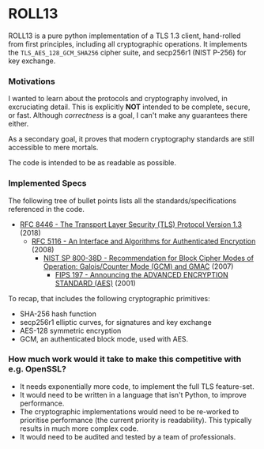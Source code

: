 # ROLL13

ROLL13 is a pure python implementation of a TLS 1.3 client, hand-rolled from first principles, including all cryptographic operations. It implements the `TLS_AES_128_GCM_SHA256` cipher suite, and secp256r1 (NIST P-256) for key exchange.

### Motivations

I wanted to learn about the protocols and cryptography involved, in excruciating detail. This is explicitly **NOT** intended to be complete, secure, or fast. Although *correctness* is a goal, I can't make any guarantees there either.

As a secondary goal, it proves that modern cryptography standards are still accessible to mere mortals.

The code is intended to be as readable as possible.

### Implemented Specs

The following tree of bullet points lists all the standards/specifications referenced in the code.

- [RFC 8446 - The Transport Layer Security (TLS) Protocol Version 1.3](https://datatracker.ietf.org/doc/html/rfc8446) (2018)
  - [RFC 5116 - An Interface and Algorithms for Authenticated Encryption](https://datatracker.ietf.org/doc/html/rfc5116) (2008)
    - [NIST SP 800-38D - Recommendation for Block Cipher Modes of Operation:  Galois/Counter Mode (GCM) and GMAC](https://nvlpubs.nist.gov/nistpubs/Legacy/SP/nistspecialpublication800-38d.pdf) (2007)
      - [FIPS 197 - Announcing the ADVANCED ENCRYPTION STANDARD (AES)](https://nvlpubs.nist.gov/nistpubs/FIPS/NIST.FIPS.197.pdf) (2001)

To recap, that includes the following cryptographic primitives:

 - SHA-256 hash function
 - secp256r1 elliptic curves, for signatures and key exchange
 - AES-128 symmetric encryption
 - GCM, an authenticated block mode, used with AES.

### How much work would it take to make this competitive with e.g. OpenSSL?

- It needs exponentially more code, to implement the full TLS feature-set.
- It would need to be written in a language that isn't Python, to improve performance.
- The cryptographic implementations would need to be re-worked to prioritise performance (the current priority is readability). This typically results in much more complex code.
- It would need to be audited and tested by a team of professionals.
